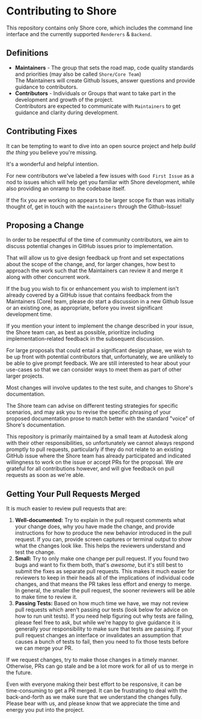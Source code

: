 # Contributing to Shore

This repository contains only Shore core, which includes the command line interface and the currently supported `Renderers` & `Backend`.

## Definitions

* **Maintainers** - The group that sets the road map, code quality standards and priorities (may also be called `Shore/Core Team`)\
  The Maintainers will create Github Issues, answer questions and provide guidance to contributors.
* **Contributors** - Individuals or Groups that want to take part in the development and growth of the project.\
  Contributors are expected to communicate with `Maintainers` to get guidance and clarity during development.

## Contributing Fixes

It can be tempting to want to dive into an open source project and help _build the thing_ you believe you're missing.

It's a wonderful and helpful intention.

For new contributors we've labeled a few issues with `Good First Issue` as a nod to issues which will help get you familiar with Shore development, while also providing an onramp to the codebase itself.

If the fix you are working on appears to be larger scope fix than was initially thought of, get in touch with the `maintainers` through the Github-Issue!

## Proposing a Change

In order to be respectful of the time of community contributors, we aim to discuss potential changes in GitHub issues prior to implementation.

That will allow us to give design feedback up front and set expectations about the scope of the change, and, for larger changes, how best to approach the work such that the Maintainers can review it and merge it along with other concurrent work.

If the bug you wish to fix or enhancement you wish to implement isn't already covered by a GitHub issue that contains feedback from the Maintainers (Core) team, please do start a discussion in a new Github Issue or an existing one, as appropriate, before you invest significant development time.

If you mention your intent to implement the change described in your issue, the Shore team can, as best as possible, prioritize including implementation-related feedback in the subsequent discussion.

For large proposals that could entail a significant design phase, we wish to be up front with potential contributors that, unfortunately, we are unlikely to be able to give prompt feedback. We are still interested to hear about your use-cases so that we can consider ways to meet them as part of other larger projects.

Most changes will involve updates to the test suite, and changes to Shore's documentation.

The Shore team can advise on different testing strategies for specific scenarios, and may ask you to revise the specific phrasing of your proposed documentation prose to match better with the standard "voice" of Shore's documentation.

This repository is primarily maintained by a small team at Autodesk along with their other responsibilities, so unfortunately we cannot always respond promptly to pull requests, particularly if they do not relate to an existing GitHub issue where the Shore team has already participated and indicated willingness to work on the issue or accept PRs for the proposal. We *are* grateful for all contributions however, and will give feedback on pull requests as soon as we're able.

## Getting Your Pull Requests Merged

It is much easier to review pull requests that are:

1. **Well-documented:** Try to explain in the pull request comments what your change does, why you have made the change, and provide instructions for how to produce the new behavior introduced in the pull request. If you can, provide screen captures or terminal output to show what the changes look like. This helps the reviewers understand and test the change.
2. **Small:** Try to only make one change per pull request. If you found two bugs and want to fix them both, that's *awesome*, but it's still best to submit the fixes as separate pull requests. This makes it much easier for reviewers to keep in their heads all of the implications of individual code changes, and that means the PR takes less effort and energy to merge. In general, the smaller the pull request, the sooner reviewers will be able to make time to review it.
3. **Passing Tests:** Based on how much time we have, we may not review pull requests which aren't passing our tests (look below for advice on how to run unit tests). If you need help figuring out why tests are failing, please feel free to ask, but while we're happy to give guidance it is generally your responsibility to make sure that tests are passing. If your pull request changes an interface or invalidates an assumption that causes a bunch of tests to fail, then you need to fix those tests before we can merge your PR.

If we request changes, try to make those changes in a timely manner. Otherwise, PRs can go stale and be a lot more work for all of us to merge in the future.

Even with everyone making their best effort to be responsive, it can be time-consuming to get a PR merged. It can be frustrating to deal with the back-and-forth as we make sure that we understand the changes fully. Please bear with us, and please know that we appreciate the time and energy you put into the project.
